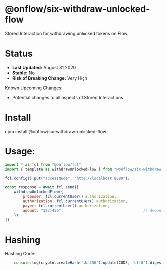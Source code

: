 # @onflow/six-withdraw-unlocked-flow

Stored Interaction for withdrawing unlocked tokens on Flow.

# Status

- **Last Updated:** August 31 2020
- **Stable:** No
- **Risk of Breaking Change:** Very High

Known Upcoming Changes:

- Potential changes to all aspects of Stored Interactions

# Install

npm install @onflow/six-withdraw-unlocked-flow

# Usage:

```javascript
import * as fcl from "@onflow/fcl"
import { template as withdrawUnlockedFlow } from "@onflow/six-withdraw-unlocked-flow"

fcl.config().put("accessNode", "http://localhost:8080");

const response = await fcl.send([
    withdrawUnlockedFlow({
        proposer: fcl.currentUser().authorization,
        authorization: fcl.currentUser().authorization,     
        payer: fcl.currentUser().authorization,             
        amount: "123.456",                                    // Amount as a String representing a Cadence UFix64
    })
])

```

# Hashing

Hashing Code:
```javascript
    console.log(crypto.createHash('sha256').update(CODE, 'utf8').digest('hex'))
```